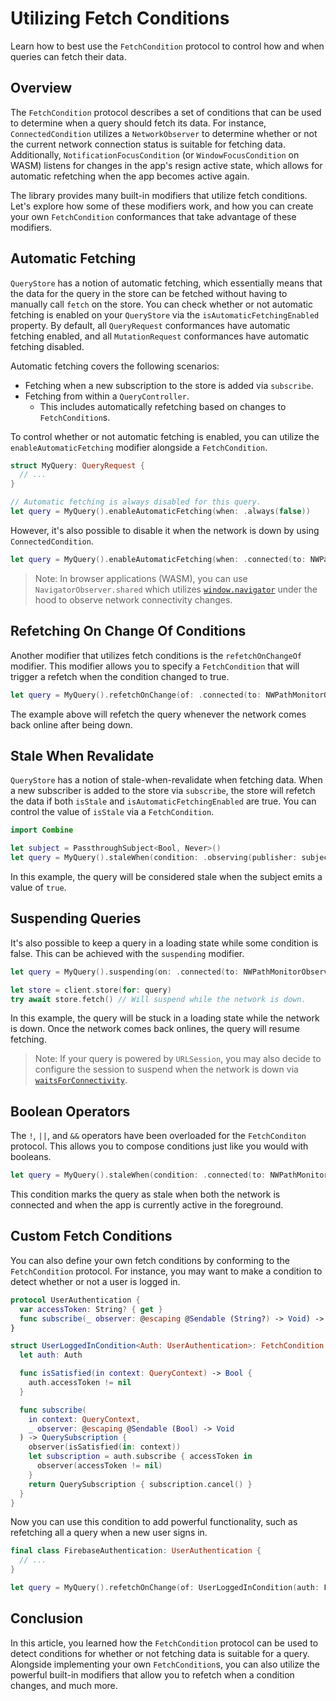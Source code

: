 # Utilizing Fetch Conditions

Learn how to best use the `FetchCondition` protocol to control how and when queries can fetch their data.

## Overview

The `FetchCondition` protocol describes a set of conditions that can be used to determine when a query should fetch its data. For instance, `ConnectedCondition` utilizes a `NetworkObserver` to determine whether or not the current network connection status is suitable for fetching data. Additionally, `NotificationFocusCondition` (or `WindowFocusCondition` on WASM) listens for changes in the app's resign active state, which allows for automatic refetching when the app becomes active again.

The library provides many built-in modifiers that utilize fetch conditions. Let's explore how some of these modifiers work, and how you can create your own `FetchCondition` conformances that take advantage of these modifiers.

## Automatic Fetching

`QueryStore` has a notion of automatic fetching, which essentially means that the data for the query in the store can be fetched without having to manually call `fetch` on the store. You can check whether or not automatic fetching is enabled on your `QueryStore` via the `isAutomaticFetchingEnabled` property. By default, all `QueryRequest` conformances have automatic fetching enabled, and all `MutationRequest` conformances have automatic fetching disabled.

Automatic fetching covers the following scenarios:
- Fetching when a new subscription to the store is added via `subscribe`.
- Fetching from within a `QueryController`.
  - This includes automatically refetching based on changes to `FetchCondition`s.

To control whether or not automatic fetching is enabled, you can utilize the `enableAutomaticFetching` modifier alongside a `FetchCondition`.

```swift
struct MyQuery: QueryRequest {
  // ...
}

// Automatic fetching is always disabled for this query.
let query = MyQuery().enableAutomaticFetching(when: .always(false))
```

However, it's also possible to disable it when the network is down by using `ConnectedCondition`.

```swift
let query = MyQuery().enableAutomaticFetching(when: .connected(to: NWPathMonitorObserver.shared))
```

> Note: In browser applications (WASM), you can use `NavigatorObserver.shared` which utilizes [`window.navigator`](https://developer.mozilla.org/en-US/docs/Web/API/Navigator) under the hood to observe network connectivity changes.

## Refetching On Change Of Conditions

Another modifier that utilizes fetch conditions is the `refetchOnChangeOf` modifier. This modifier allows you to specify a `FetchCondition` that will trigger a refetch when the condition changed to true.

```swift
let query = MyQuery().refetchOnChange(of: .connected(to: NWPathMonitorObserver.shared))
```

The example above will refetch the query whenever the network comes back online after being down.

## Stale When Revalidate

`QueryStore` has a notion of stale-when-revalidate when fetching data. When a new subscriber is added to the store via `subscribe`, the store will refetch the data if both `isStale` and `isAutomaticFetchingEnabled` are true. You can control the value of `isStale` via a `FetchCondition`.

```swift
import Combine

let subject = PassthroughSubject<Bool, Never>()
let query = MyQuery().staleWhen(condition: .observing(publisher: subject, initialValue: true))
```

In this example, the query will be considered stale when the subject emits a value of `true`.

## Suspending Queries

It's also possible to keep a query in a loading state while some condition is false. This can be achieved with the `suspending` modifier.

```swift
let query = MyQuery().suspending(on: .connected(to: NWPathMonitorObserver.shared))

let store = client.store(for: query)
try await store.fetch() // Will suspend while the network is down.
```

In this example, the query will be stuck in a loading state while the network is down. Once the network comes back onlines, the query will resume fetching.

> Note: If your query is powered by `URLSession`, you may also decide to configure the session to suspend when the network is down via [`waitsForConnectivity`](https://developer.apple.com/documentation/foundation/urlsessionconfiguration/2908812-waitsforconnectivity).

## Boolean Operators

The `!`, `||`, and `&&` operators have been overloaded for the `FetchConditon` protocol. This allows you to compose conditions just like you would with booleans.

```swift
let query = MyQuery().staleWhen(condition: .connected(to: NWPathMonitorObserver.shared) && .notificationFocus)
```

This condition marks the query as stale when both the network is connected and when the app is currently active in the foreground.

## Custom Fetch Conditions

You can also define your own fetch conditions by conforming to the `FetchCondition` protocol. For instance, you may want to make a condition to detect whether or not a user is logged in.

```swift
protocol UserAuthentication {
  var accessToken: String? { get }
  func subscribe(_ observer: @escaping @Sendable (String?) -> Void) -> Cancellable
}

struct UserLoggedInCondition<Auth: UserAuthentication>: FetchCondition {
  let auth: Auth

  func isSatisfied(in context: QueryContext) -> Bool {
    auth.accessToken != nil
  }

  func subscribe(
    in context: QueryContext,
    _ observer: @escaping @Sendable (Bool) -> Void
  ) -> QuerySubscription {
    observer(isSatisfied(in: context))
    let subscription = auth.subscribe { accessToken in
      observer(accessToken != nil)
    }
    return QuerySubscription { subscription.cancel() }
  }
}
```

Now you can use this condition to add powerful functionality, such as refetching all a query when a new user signs in.

```swift
final class FirebaseAuthentication: UserAuthentication {
  // ...
}

let query = MyQuery().refetchOnChange(of: UserLoggedInCondition(auth: FirebaseAuthentication()))
```

## Conclusion

In this article, you learned how the `FetchCondition` protocol can be used to detect conditions for whether or not fetching data is suitable for a query. Alongside implementing your own `FetchCondition`s, you can also utilize the powerful built-in modifiers that allow you to refetch when a condition changes, and much more.
